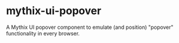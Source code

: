 # mythix-ui-popover

A Mythix UI popover component to emulate (and position) "popover" functionality in every browser.
